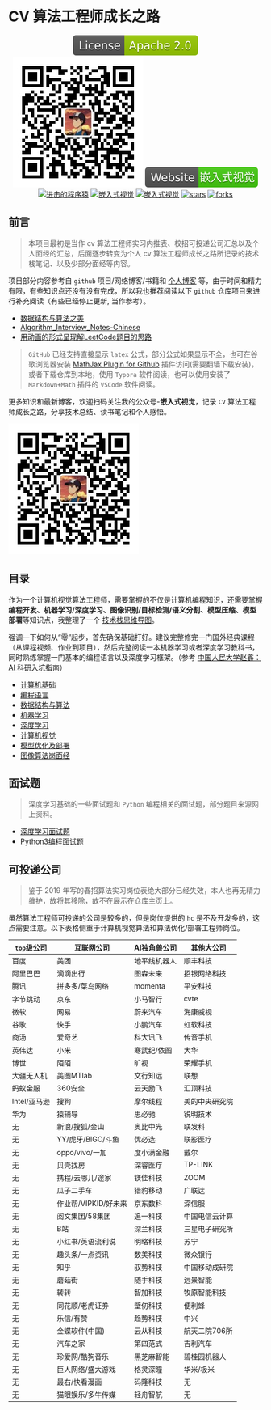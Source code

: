 # CV 算法工程师成长之路

<p align="center">
  <a href="#License"><img src="data/icons/License-Apache-2.0-green.svg" alt="LICENSE"></a>
  <a href="#公众号"><img src="./data/images/../article_cover/qrcode_258.jpg" alt="公众号嵌入式视觉"></a>
  <a href="http://www.armcvai.com/"><img src="data/icons/Website-armcvai-brightgreen.svg", alt="嵌入式视觉"></a>
  <a href="https://www.zhihu.com/people/tang-fen-44-49"><img src="https://img.shields.io/badge/zhihu-知乎-informational" alt="进击的程序猿"></a>
  <a href="https://blog.csdn.net/qq_20986663"><img src="https://img.shields.io/badge/csdn-CSDN-red.svg" alt="嵌入式视觉"></a>
  <a href="https://www.cnblogs.com/armcvai/"><img src="https://img.shields.io/badge/cnblogs-博客园-important.svg" alt="嵌入式视觉"></a>
  <a href="https://github.com/HarleysZhang/2021_algorithm_intern_information/stargazers"><img src="https://badgen.net/github/stars/HarleysZhang/2021_algorithm_intern_information?color=cyan" alt="stars"></a>
  <a href="https://github.com/HarleysZhang/2021_algorithm_intern_information/network/members"><img src="https://badgen.net/github/forks/HarleysZhang/2021_algorithm_intern_information?color=cyan" alt="forks"></a>
</p>

## 前言

> 本项目最初是当作 cv 算法工程师实习内推表、校招可投递公司汇总以及个人面经的汇总，后面逐步转变为个人 cv 算法工程师成长之路所记录的技术栈笔记、以及少部分面经等内容。

项目部分内容参考自 `github` 项目/网络博客/书籍和 [个人博客](http://www.armcvai.com/) 等，由于时间和精力有限，有些知识点还没有没有完成，所以我也推荐阅读以下 `github` 仓库项目来进行补充阅读（有些已经停止更新, 当作参考）。

+ [数据结构与算法之美](https://time.geekbang.org/column/intro/126)
+ [Algorithm_Interview_Notes-Chinese](https://github.com/DarLiner/Algorithm_Interview_Notes-Chinese)
+ [用动画的形式呈现解LeetCode题目的思路](https://github.com/MisterBooo/LeetCodeAnimation)

> `GitHub` 已经支持直接显示 `latex` 公式，部分公式如果显示不全，也可在谷歌浏览器安装 [MathJax Plugin for Github](https://chrome.google.com/webstore/detail/mathjax-plugin-for-github/ioemnmodlmafdkllaclgeombjnmnbima?hl=zh-CN) 插件访问(需要翻墙下载安装)，或者下载仓库到本地，使用 `Typora` 软件阅读，也可以使用安装了 `Markdown+Math` 插件的 `VSCode` 软件阅读。

更多知识和最新博客，欢迎扫码关注我的公众号-**嵌入式视觉**，记录 `CV` 算法工程师成长之路，分享技术总结、读书笔记和个人感悟。

![公众号二维码](./data/images/../article_cover/qrcode_258.jpg)
## 目录

作为一个计算机视觉算法工程师，需要掌握的不仅是计算机编程知识，还需要掌握**编程开发、机器学习/深度学习、图像识别/目标检测/语义分割、模型压缩、模型部署**等知识点，我整理了一个 [技术栈思维导图](./data/images/CV算法工程师应掌握知识点.png)。

强调一下如何从“零”起步，首先确保基础打好。建议完整修完一门国外经典课程（从课程视频、作业到项目），然后完整阅读一本机器学习或者深度学习教科书，同时熟练掌握一门基本的编程语言以及深度学习框架。（参考 [中国人民大学赵鑫：AI 科研入坑指南](https://mp.weixin.qq.com/s/UH7UIq7ajwpdR6fZ9CfG6Q)）

+ [计算机基础](1-computer_basics)
+ [编程语言](2-programming_language)
+ [数据结构与算法](3-data_structure-algorithm)
+ [机器学习](4-machine_learning)
+ [深度学习](5-deep_learning)
+ [计算机视觉](6-computer_vision)
+ [模型优化及部署](7-model_deploy)
+ [图像算法岗面经](8-interview_summary)

## 面试题

> 深度学习基础的一些面试题和 `Python` 编程相关的面试题，部分题目来源网上资料。

+ [深度学习面试题](5-deep_learning/0-深度学习面试题.md)
+ [Python3编程面试题](2-programming_language/python3/Python3编程面试题.md)


## 可投递公司
> 鉴于 2019 年写的春招算法实习岗位表绝大部分已经失效，本人也再无精力维护，故将其移除，故不在展示在仓库主页上。

虽然算法工程师可投递的公司是较多的，但是岗位提供的 `hc` 是不及开发多的，这点需要注意。以下表格侧重于计算机视觉算法和算法优化/部署工程师岗位。

|`top`级公司|互联网公司|AI独角兽公司|其他大公司|
|------------|---------------|---------------|-------------|
|百度|美团|地平线机器人|顺丰科技|
|阿里巴巴|滴滴出行|图森未来|招银网络科技|
|腾讯|拼多多/菜鸟网络|momenta|平安科技|
|字节跳动|京东|小马智行|cvte|
|微软|网易|蔚来汽车|海康威视|
|谷歌|快手|小鹏汽车|虹软科技|
|商汤|爱奇艺|科大讯飞|传音手机|
|英伟达|小米|寒武纪/依图|大华|
|博世|陌陌|旷视|荣耀手机|
|大疆无人机|美图MTlab|文行知远|联想|
|蚂蚁金服|360安全|云天励飞|汇顶科技|
|Intel/亚马逊|搜狗|摩尔线程|美的中央研究院|
|华为|猿辅导|思必驰|锐明技术|
|无|新浪/搜狐/金山|奥比中光|联发科|
|无|YY/虎牙/BIGO/斗鱼|优必选|联影医疗|
|无|oppo/vivo/一加|度小满金融|戴尔|
|无|贝壳找房|深睿医疗|TP-LINK|
|无|携程/去哪儿/途家|镁佳科技|ZOOM|
|无|瓜子二手车|猎豹移动|广联达|
|无|作业帮/VIPKID/好未来|京东数科|深信服|
|无|阅文集团/58集团|追一科技|中国电信云计算|
|无|B站|深兰科技|三星电子研究所|
|无|小红书/英语流利说|明略科技|苏宁|
|无|趣头条/一点资讯|数美科技|微众银行|
|无|知乎|驭势科技|中国移动成研院|
|无|蘑菇街|随手科技|远景智能|
|无|转转|智加科技|牧原智能科技|
|无|同花顺/老虎证券|壁仞科技|便利蜂|
|无|乐信/有赞|趋势科技|中兴|
|无|金蝶软件(中国)|云从科技|航天二院706所|
|无|汽车之家|第四范式|吉利汽车|
|无|珍爱网/酷狗音乐|黑芝麻智能|碧桂园机器人|
|无|巨人网络/盛大游戏|格灵深瞳|华米/极米|无|
|无|最右/快看漫画|码隆科技|无|
|无|猫眼娱乐/多牛传媒|轻舟智航|无|无|
